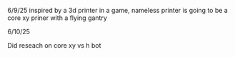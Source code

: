 6/9/25 
inspired by a 3d printer in a game, nameless printer is going to be a core xy priner with a flying gantry

6/10/25

Did reseach on core xy vs h bot
